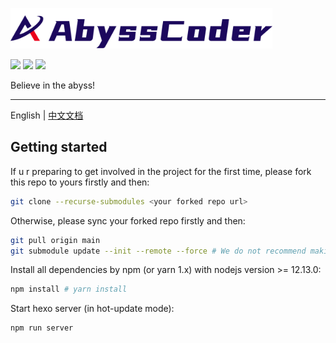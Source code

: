 <p align="left">
  <img src="./source/images/logos/banner.svg" height="65" alt="Abyss Coder Logo"/>
</p>

<p align="left">
  <a><img src="https://img.shields.io/github/issues/Abyss-Coder/blog"></a>
  <a><img src="https://img.shields.io/github/forks/Abyss-Coder/blog"></a>
  <a><img src="https://img.shields.io/github/stars/Abyss-Coder/blog"></a>
</p>

Believe in the abyss!

---

English | [中文文档](./README.zh-CN.md)

## Getting started

If u r preparing to get involved in the project for the first time, please fork this repo to yours firstly and then:

```sh
git clone --recurse-submodules <your forked repo url>
```

Otherwise, please sync your forked repo firstly and then:

```sh
git pull origin main
git submodule update --init --remote --force # We do not recommend making changes to submodules (theme module) directly
```

Install all dependencies by npm (or yarn 1.x) with nodejs version >= 12.13.0:

```sh
npm install # yarn install
```

Start hexo server (in hot-update mode):

```sh
npm run server
```
